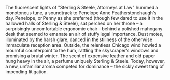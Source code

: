 The fluorescent lights of "Sterling & Steele, Attorneys at Law" hummed a monotonous tune, a soundtrack to Penelope Anne Featherstonehaugh's day.  Penelope, or Penny as she preferred (though few dared to use it in the hallowed halls of Sterling & Steele), sat perched on her throne – a surprisingly uncomfortable ergonomic chair – behind a polished mahogany desk that seemed to emanate an air of stuffy legal importance.  Dust motes, illuminated by the harsh glare, danced in the stillness of the otherwise immaculate reception area.  Outside, the relentless Chicago wind howled a mournful counterpoint to the hum, rattling the skyscraper's windows and promising a brutal winter.  The scent of expensive leather and old paper hung heavy in the air, a perfume uniquely Sterling & Steele.  Today, however, a new, unfamiliar aroma competed for dominance – the sickly sweet tang of impending litigation.

